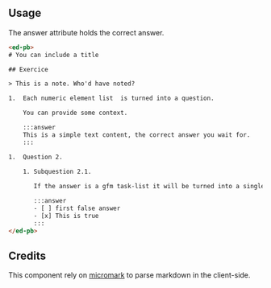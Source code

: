 ## Usage

The answer attribute holds the correct answer.

```html
<ed-pb>
# You can include a title

## Exercice

> This is a note. Who'd have noted?

1.  Each numeric element list  is turned into a question.

    You can provide some context.

    :::answer
    This is a simple text content, the correct answer you wait for.
    :::

1.  Question 2.
    
    1. Subquestion 2.1.

       If the answer is a gfm task-list it will be turned into a single choice question.

       :::answer
       - [ ] first false answer
       - [x] This is true
       :::
</ed-pb>
```


## Credits

This component rely on [micromark](https://github.com/micromark) to parse
markdown in the client-side.